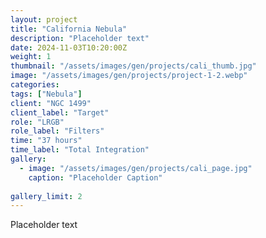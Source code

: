 ```yaml
---
layout: project
title: "California Nebula"
description: "Placeholder text"
date: 2024-11-03T10:20:00Z
weight: 1
thumbnail: "/assets/images/gen/projects/cali_thumb.jpg"
image: "/assets/images/gen/projects/project-1-2.webp"
categories: 
tags: ["Nebula"]
client: "NGC 1499"
client_label: "Target"
role: "LRGB"
role_label: "Filters"
time: "37 hours"
time_label: "Total Integration"
gallery:
  - image: "/assets/images/gen/projects/cali_page.jpg"
    caption: "Placeholder Caption"
  
gallery_limit: 2
---
```


Placeholder text